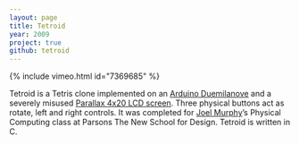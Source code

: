 ```yaml
---
layout: page
title: Tetroid
year: 2009
project: true
github: tetroid
---
```


{% include vimeo.html id="7369685" %}

Tetroid is a Tetris clone implemented on an [Arduino Duemilanove](http://www.arduino.cc/) and a severely misused [Parallax 4x20 LCD screen](http://www.parallax.com/Store/Accessories/Displays/tabid/159/List/1/ProductID/51/Default.aspx). Three physical buttons act as rotate, left and right controls. It was completed for [Joel Murphy](http://www.joelmurphy.net/)’s Physical Computing class at Parsons The New School for Design. Tetroid is written in C.